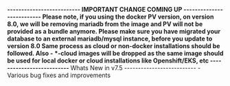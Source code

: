 <strong>
--------------------------
IMPORTANT CHANGE COMING UP
--------------------------
Please note, if you using the docker PV version, on version 8.0, 
we will be removing mariadb from the image and PV will not be provided as a bundle anymore.
Please make sure you have migrated your database to an external mariadb/mysql instance,
before you update to version 8.0
Same process as cloud or non-docker installations should be followed.
Also - *-cloud images will be dropped as the same image should be used for local docker or
cloud installations like Openshift/EKS, etc
--------------------------
</strong>
Whats New in v7.5
--------------------------
- Various bug fixes and improvements